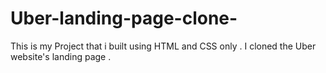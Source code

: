# Uber-landing-page-clone-
This is my Project that i built using HTML and CSS only . I cloned the Uber website's landing page . 
